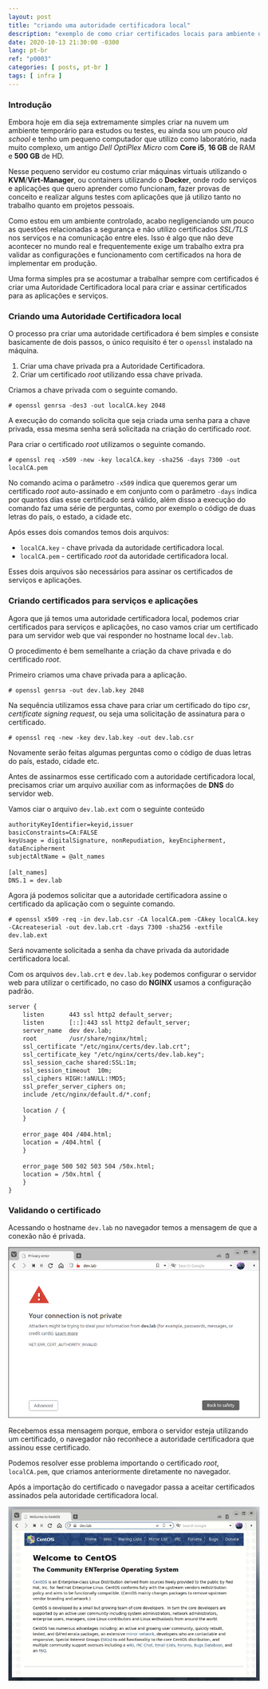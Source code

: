 ```yaml
---
layout: post
title: "criando uma autoridade certificadora local"
description: "exemplo de como criar certificados locais para ambiente de dev e lab"
date: 2020-10-13 21:30:00 -0300
lang: pt-br
ref: "p0003"
categories: [ posts, pt-br ]
tags: [ infra ]
---
```

### Introdução

Embora hoje em dia seja extremamente simples criar na nuvem um ambiente temporário para estudos ou testes, eu ainda sou um pouco _old school_ e tenho um pequeno computador que utilizo como laboratório, nada muito complexo, um antigo _Dell OptiPlex Micro_ com **Core i5**, **16 GB** de RAM e **500 GB** de HD.

Nesse pequeno servidor eu costumo criar máquinas virtuais utilizando o **KVM**/**Virt-Manager**, ou containers utilizando o **Docker**, onde rodo serviços e aplicações que quero aprender como funcionam, fazer provas de conceito e realizar alguns testes com aplicações que já utilizo tanto no trabalho quanto em projetos pessoais.

Como estou em um ambiente controlado, acabo negligenciando um pouco as questões relacionadas a segurança e não utilizo certificados _SSL/TLS_ nos serviços e na comunicação entre eles. Isso é algo que não deve acontecer no mundo real e frequentemente exige um trabalho extra pra validar as configurações e funcionamento com certificados na hora de implementar em produção.

Uma forma simples pra se acostumar a trabalhar sempre com certificados é criar uma Autoridade Certificadora local para criar e assinar certificados para as aplicações e serviços.

### Criando uma Autoridade Certificadora local

O processo pra criar uma autoridade certificadora é bem simples e consiste basicamente de dois passos, o único requisito é ter o `openssl` instalado na máquina.

1. Criar uma chave privada pra a Autoridade Certificadora. 
2. Criar um certificado _root_ utilizando essa chave privada.

Criamos a chave privada com o seguinte comando.

```
# openssl genrsa -des3 -out localCA.key 2048
```

A execução do comando solicita que seja criada uma senha para a chave privada, essa mesma senha será solicitada na criação do certificado _root_.

Para criar o certificado _root_ utilizamos o seguinte comando.

```
# openssl req -x509 -new -key localCA.key -sha256 -days 7300 -out localCA.pem
```

No comando acima o parâmetro `-x509` indica que queremos gerar um certificado _root_ auto-assinado e em conjunto com o parâmetro `-days` indica por quantos dias esse certificado será válido, além disso a execução do comando faz uma série de perguntas, como por exemplo o código de duas letras do país, o estado, a cidade etc.

Após esses dois comandos temos dois arquivos:

- `localCA.key` - chave privada da autoridade certificadora local.
- `localCA.pem` - certificado _root_ da autoridade certificadora local.

Esses dois arquivos são necessários para assinar os certificados de serviços e aplicações.

### Criando certificados para serviços e aplicações

Agora que já temos uma autoridade certificadora local, podemos criar certificados para serviços e aplicações, no caso vamos criar um certificado para um servidor web que vai responder no hostname local `dev.lab`.

O procedimento é bem semelhante a criação da chave privada e do certificado _root_.

Primeiro criamos uma chave privada para a aplicação.

```
# openssl genrsa -out dev.lab.key 2048
```

Na sequência utilizamos essa chave para criar um certificado do tipo _csr_, _certificate signing request_, ou seja uma solicitação de assinatura para o certificado.

```
# openssl req -new -key dev.lab.key -out dev.lab.csr
```

Novamente serão feitas algumas perguntas como o código de duas letras do país, estado, cidade etc.

Antes de assinarmos esse certificado com a autoridade certificadora local, precisamos criar um arquivo auxiliar com as informações de **DNS** do servidor web.

Vamos ciar o arquivo `dev.lab.ext` com o seguinte conteúdo

```
authorityKeyIdentifier=keyid,issuer
basicConstraints=CA:FALSE
keyUsage = digitalSignature, nonRepudiation, keyEncipherment, dataEncipherment
subjectAltName = @alt_names
 
[alt_names]
DNS.1 = dev.lab
```

Agora já podemos solicitar que a autoridade certificadora assine o certificado da aplicação com o seguinte comando.

```
# openssl x509 -req -in dev.lab.csr -CA localCA.pem -CAkey localCA.key -CAcreateserial -out dev.lab.crt -days 7300 -sha256 -extfile dev.lab.ext
```

Será novamente solicitada a senha da chave privada da autoridade certificadora local.

Com os arquivos `dev.lab.crt` e `dev.lab.key` podemos configurar o servidor web para utilizar o certificado, no caso do **NGINX** usamos a configuração padrão.

```
server {
    listen       443 ssl http2 default_server;
    listen       [::]:443 ssl http2 default_server;
    server_name  dev dev.lab;
    root         /usr/share/nginx/html;
    ssl_certificate "/etc/nginx/certs/dev.lab.crt";
    ssl_certificate_key "/etc/nginx/certs/dev.lab.key";
    ssl_session_cache shared:SSL:1m;
    ssl_session_timeout  10m;
    ssl_ciphers HIGH:!aNULL:!MD5;
    ssl_prefer_server_ciphers on;
    include /etc/nginx/default.d/*.conf;

    location / {
    }

    error_page 404 /404.html;
    location = /404.html {
    }

    error_page 500 502 503 504 /50x.html;
    location = /50x.html {
    }
}
```

### Validando o certificado

Acessando o hostname `dev.lab` no navegador temos a mensagem de que a conexão não é privada.

![erro no certificado](/img/posts/0003-01.png)

Recebemos essa mensagem porque, embora o servidor esteja utilizando um certificado, o navegador não reconhece a autoridade certificadora que assinou esse certificado.

Podemos resolver esse problema importando o certificado _root_, `localCA.pem`, que criamos anteriormente diretamente no navegador.

Após a importação do certificado o navegador passa a aceitar certificados assinados pela autoridade certificadora local.

![certificado ok](/img/posts/0003-02.gif)